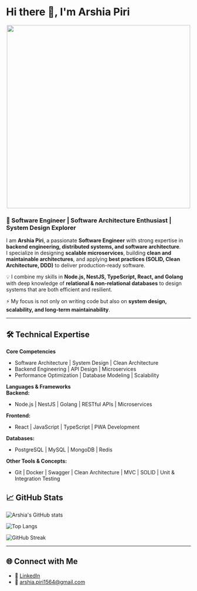 # Hi there 👋, I'm Arshia Piri  

<div id="header" align="center">
  <img src="https://media.giphy.com/media/qgQUggAC3Pfv687qPC/giphy.gif" width="500"/>
</div>

### 🚀 Software Engineer | Software Architecture Enthusiast | System Design Explorer  

I am **Arshia Piri**, a passionate **Software Engineer** with strong expertise in **backend engineering, distributed systems, and software architecture**.  
I specialize in designing **scalable microservices**, building **clean and maintainable architectures**, and applying **best practices (SOLID, Clean Architecture, DDD)** to deliver production-ready software.  

💡 I combine my skills in **Node.js, NestJS, TypeScript, React, and Golang** with deep knowledge of **relational & non-relational databases** to design systems that are both efficient and resilient.  

⚡ My focus is not only on writing code but also on **system design, scalability, and long-term maintainability**.  

---

## 🛠️ Technical Expertise  

**Core Competencies**  
- Software Architecture | System Design | Clean Architecture  
- Backend Engineering | API Design | Microservices  
- Performance Optimization | Database Modeling | Scalability

**Languages & Frameworks**  
**Backend:**  
- Node.js | NestJS | Golang | RESTful APIs | Microservices  

**Frontend:**  
- React | JavaScript | TypeScript | PWA Development 

**Databases:**  
- PostgreSQL | MySQL | MongoDB | Redis  

**Other Tools & Concepts:**  
- Git | Docker | Swagger | Clean Architecture | MVC | SOLID | Unit & Integration Testing  



## 📈 GitHub Stats  

![Arshia's GitHub stats](https://github-readme-stats.vercel.app/api?username=arshiapiri12&show_icons=true&theme=radical)  

![Top Langs](https://github-readme-stats.vercel.app/api/top-langs/?username=arshiapiri12&layout=compact&theme=radical)  

![GitHub Streak](https://github-readme-streak-stats.herokuapp.com/?user=arshiapiri12&theme=radical)  

---

## 🌐 Connect with Me  

- 💼 [LinkedIn](https://www.linkedin.com/in/arshia-piri-17b576266/details/experience/)  
- 📧 arshia.piri1564@gmail.com  
